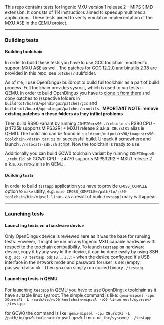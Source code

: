 This repo contains tests for Ingenic MXU version 1 release 2 - MIPS SIMD extension.
It consists of 114 instructions aimed to speedup multimedia applications.
These tests aimed to verify emulation implementation of the MXU ASE in the QEMU project.

-------------------------------

### Building tests

#### Building toolchain
In order to build these tests you have to use GCC toolchain modified to support MXU
ASE as well. The patches for GCC 12.2.0 and binutils 2.38 are provided in this repo,
see `patches/` subfolder.

As of me, I use OpenDingux buildroot to build full toolchain as a part of build process.
Full toolchain provides sysroot, which is used to run tests in QEMU.
In order to build OpenDingux you have to [clone it from there](https:://github.com/OpenDingux/buildroot)
and copy patches to respective folders in `buildroot/board/opendingux/patches/gcc` and
`buildroot/board/opendingux/patches/binutils`.
**IMPORTANT NOTE: remove existing patches in these folders as they inflict problems.**

Then build RS90 variant by running ``CONFIG=rs90 ./rebuild.sh``
RS90 CPU - jz4725b supports MIPS32R1 + MXU1 release 2 a.k.a. `XBurstR1` alias in QEMU.
The toolchain can be found in `buildroot/output/rs90/images/rs90-toolchain-<date>.tar.xz` on successful build. Unpack it somewhere and launch `./relocate-sdk.sh` script.
Now the toolchain is ready to use.

Additionally you can build GCW0 toolchain variant by running ``CONFIG=gcw0 ./rebuild.sh``
GCW0 CPU - jz4770 supports MIPS32R2 + MXU1 release 2 a.k.a. `XBurstR2` alias in QEMU.

#### Building tests

In order to build `testapp` application you have to provide `CROSS_COMPILE` option to `make` utility, e.g. ``make CROSS_COMPILE=/path/to/rs90-toolchain/bin/mipsel-linux-``
as a result of build `testapp` binary will appear.

-------------------------------

### Launching tests

#### Launching tests on a hardware device

Only OpenDingux device is reviewed here as it was the base for running tests.
However, it might be run on any Ingenic MXU capable hardware with respect to
the toolchain compatibility.
To launch `testapp` on hardware device, copy it by any way to the device,
it can be done easily by using SSH e.g. ``scp -O testapp od@10.1.1.3:~``
when the device configured it's USB interface in the network mode and password
for user is set (empty password also ok).
Then you can simply run copied binary ``./testapp``

#### Launching tests in QEMU
  
For launching `testapp` in QEMU you have to use OpenDingux toolchain as it have
suitable linux sysroot. The simple command is like:
```qemu-mipsel -cpu XBurstR1 -L /path/to/rs90-toolchain/mipsel-rs90-linux-musl/sysroot/ ./testapp```  

for GCW0 the command is like:
```qemu-mipsel -cpu XBurstR2 -L /path/to/gcw0-toolchain/mipsel-gcw0-linux-uclibc/sysroot/ ./testapp```

